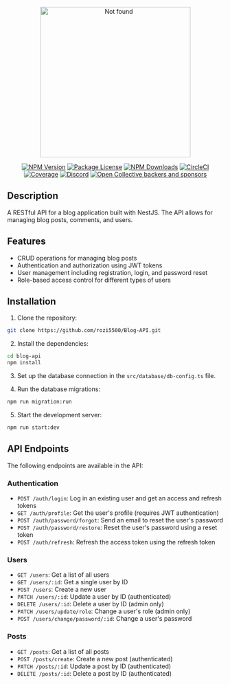 <p align="center">
  <a href="http://nestjs.com/" target="blank"><img src="https://images.pexels.com/photos/6153741/pexels-photo-6153741.jpeg" width="350" alt="Not found" /></a>
</p>

<p align="center">
  <a href="https://www.npmjs.com/package/@nestjs/core" target="_blank"><img src="https://img.shields.io/npm/v/@nestjs/core?style=flat-square" alt="NPM Version" /></a>
  <a href="https://www.npmjs.com/package/@nestjs/core" target="_blank"><img src="https://img.shields.io/npm/l/@nestjs/core?style=flat-square" alt="Package License" /></a>
  <a href="https://www.npmjs.com/package/@nestjs/core" target="_blank"><img src="https://img.shields.io/npm/dm/@nestjs/common?style=flat-square" alt="NPM Downloads" /></a>
  <a href="https://circleci.com/gh/nestjs/nest" target="_blank"><img src="https://img.shields.io/circleci/build/github/nestjs/nest/master?style=flat-square" alt="CircleCI" /></a>
  <a href="https://coveralls.io/github/nestjs/nest?branch=master" target="_blank"><img src="https://img.shields.io/coveralls/github/nestjs/nest/master?style=flat-square" alt="Coverage" /></a>
  <a href="https://discord.gg/G7Qnnhy" target="_blank"><img src="https://img.shields.io/discord/308323056592486420?label=discord&logo=discord&style=flat-square" alt="Discord"/></a>
  <a href="https://opencollective.com/nest" target="_blank"><img src="https://img.shields.io/opencollective/all/nest?style=flat-square" alt="Open Collective backers and sponsors" /></a>
</p>

## Description

A RESTful API for a blog application built with NestJS. The API allows for managing blog posts, comments, and users.

## Features

- CRUD operations for managing blog posts
- Authentication and authorization using JWT tokens
- User management including registration, login, and password reset
- Role-based access control for different types of users

## Installation

1. Clone the repository:

```bash
git clone https://github.com/rozi5500/Blog-API.git
```

2. Install the dependencies:

```bash
cd blog-api
npm install
```

3. Set up the database connection in the `src/database/db-config.ts` file.

4. Run the database migrations:

```bash
npm run migration:run
```

5. Start the development server:

```bash
npm run start:dev
```


## API Endpoints

The following endpoints are available in the API:

### Authentication

- `POST /auth/login`: Log in an existing user and get an access and refresh tokens
- `GET /auth/profile`: Get the user's profile (requires JWT authentication)
- `POST /auth/password/forgot`: Send an email to reset the user's password
- `POST /auth/password/restore`: Reset the user's password using a reset token
- `POST /auth/refresh`: Refresh the access token using the refresh token

### Users

- `GET /users`: Get a list of all users
- `GET /users/:id`: Get a single user by ID
- `POST /users`: Create a new user
- `PATCH /users/:id`: Update a user by ID (authenticated)
- `DELETE /users/:id`: Delete a user by ID (admin only)
- `PATCH /users/update/role`: Change a user's role (admin only)
- `POST /users/change/password/:id`: Change a user's password

### Posts

- `GET /posts`: Get a list of all posts
- `POST /posts/create`: Create a new post (authenticated)
- `PATCH /posts/:id`: Update a post by ID (authenticated)
- `DELETE /posts/:id`: Delete a post by ID (authenticated)